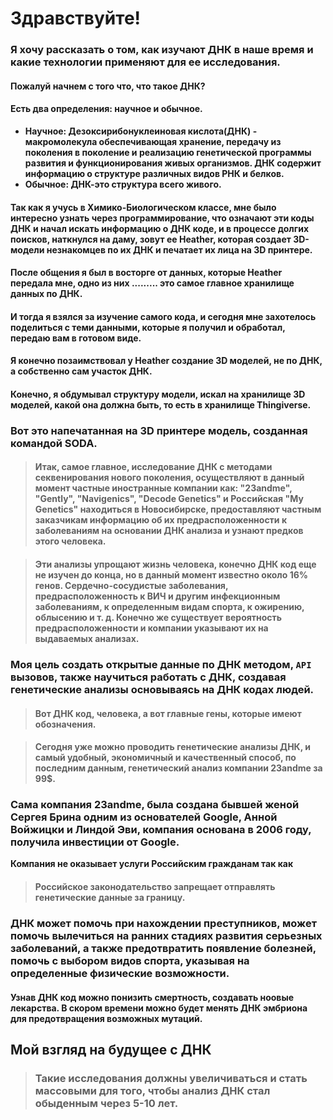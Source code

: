 # Здравствуйте!

### Я хочу рассказать о том, как изучают ДНК в наше время и какие технологии применяют для ее исследования.

#### Пожалуй начнем с того что, что такое ДНК?

#### Есть два определения: научное и обычное.
* **Научное: Дезоксирибонуклеиновая кислота(ДНК) - макромолекула обеспечивающая хранение, передачу из поколения в поколение и реализацию генетической программы развития и функционирования живых организмов. ДНК содержит информацию о структуре различных видов РНК и белков.**
* **Обычное: ДНК-это структура всего живого.**

#### Так как я учусь в Химико-Биологическом классе, мне было интересно узнать через программирование, что означают эти коды ДНК и начал искать информацию о ДНК коде, и в процессе долгих поисков, наткнулся на даму, зовут ее Heather, которая создает 3D-модели незнакомцев по их ДНК и печатает их лица на 3D принтере. 

#### После общения я был в восторге от данных, которые Heather передала мне, одно из них ......... это самое главное хранилище данных по ДНК.

#### И тогда я взялся за изучение самого кода, и сегодня мне захотелось поделиться с теми данными, которые я получил и обработал, передаю вам в готовом виде. 

#### Я конечно позаимствовал у Heather создание 3D моделей, не по ДНК, а собственно сам участок ДНК.

#### Конечно, я обдумывал структуру модели, искал на хранилище 3D моделей, какой она должна быть, то есть в хранилище Thingiverse.
### Вот это напечатанная на 3D принтере модель, созданная командой SODA. 
> #### Итак, самое главное, исследование ДНК с методами секвенирования нового поколения, осуществляют в данный момент частные иностранные компании как: "23andme", "Gently", "Navigenics", "Decode Genetics" и Российская "My Genetics" находиться в Новосибирске, предоставляют частным заказчикам информацию об их предрасположенности к заболеваниям на основании ДНК анализа и узнают предков этого человека.

> #### Эти анализы упрощают жизнь человека, конечно ДНК код еще не изучен до конца, но в данный момент известно около 16% генов. Сердечно-сосудистые заболевания, предрасположенность к ВИЧ и другим инфекционным заболеваниям, к определенным видам спорта, к ожирению, облысению и т. д. Конечно же существует вероятность предрасположенности и компании указывают их на выдаваемых анализах.

### Моя цель создать открытые данные по ДНК методом, `API` вызовов, также научиться работать с ДНК, создавая генетические анализы основываясь на ДНК кодах людей.
> #### Вот ДНК код, человека, а вот главные гены, которые имеют обозначения.

> #### Сегодня уже можно проводить генетические анализы ДНК, и самый удобный, экономичный и качественный способ, по последним данным, генетический анализ компании 23andme за 99$. 

### Сама компания 23andme, была создана бывшей женой Сергея Брина одним из основателей Google, Анной Войжицки и Линдой Эви, компания основана в 2006 году, получила инвестиции от Google. 
**Компания не оказывает услуги Российским гражданам так как** 
>#### Российское законодательство запрещает отправлять генетические данные за границу. 

### ДНК может помочь при нахождении преступников, может помочь вылечиться на ранних стадиях развития серьезных заболеваний, а также предотвратить появление болезней, помочь с выбором видов спорта, указывая на определенные физические возможности. 

#### Узнав ДНК код можно понизить смертность, создавать ноовые лекарства. В скором времени можно будет менять ДНК эмбриона для предотвращения возможных мутаций.

## Мой взгляд на будущее с ДНК

>### Такие исследования должны увеличиваться и стать массовыми для того, чтобы анализ ДНК стал обыденным через 5-10 лет.

